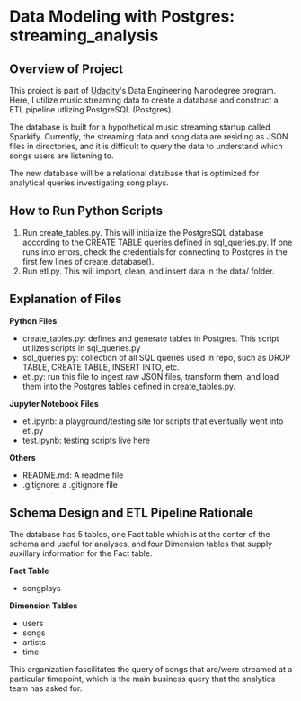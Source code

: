 # Data Modeling with Postgres: streaming_analysis

## Overview of Project

This project is part of [Udacity](https://www.udacity.com/)'s Data Engineering Nanodegree program. Here, I utilize music streaming data to create a database and construct a ETL pipeline utlizing PostgreSQL (Postgres).

The database is built for a hypothetical music streaming startup called Sparkify. Currently, the streaming data and song data are residing as JSON files in directories, and it is difficult to query the data to understand which songs users are listening to.

The new database will be a relational database that is optimized for analytical queries investigating song plays.

## How to Run Python Scripts
1. Run create_tables.py. This will initialize the PostgreSQL database according to the CREATE TABLE queries defined in sql_queries.py. If one runs into errors, check the credentials for connecting to Postgres in the first few lines of create_database().
2. Run etl.py. This will import, clean, and insert data in the data/ folder.

## Explanation of Files
**Python Files**
- create_tables.py: defines and generate tables in Postgres. This script utilizes scripts in sql_queries.py
- sql_queries.py: collection of all SQL queries used in repo, such as DROP TABLE, CREATE TABLE, INSERT INTO, etc.
- etl.py: run this file to ingest raw JSON files, transform them, and load them into the Postgres tables defined in create_tables.py.

**Jupyter Notebook Files**
- etl.ipynb: a playground/testing site for scripts that eventually went into etl.py
- test.ipynb: testing scripts live here

**Others**
- README.md: A readme file
- .gitignore: a .gitignore file

## Schema Design and ETL Pipeline Rationale
The database has 5 tables, one Fact table which is at the center of the schema and useful for analyses, and four Dimension tables that supply auxillary information for the Fact table.  

**Fact Table**
- songplays 

**Dimension Tables**
- users
- songs
- artists
- time 

This organization fascilitates the query of songs that are/were streamed at a particular timepoint, which is the main business query that the analytics team has asked for.
